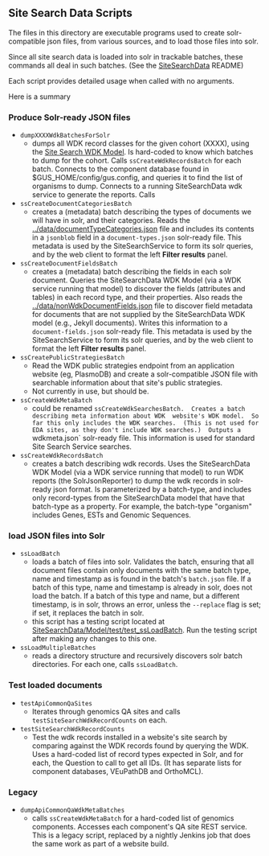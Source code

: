 ## Site Search Data Scripts
The files in this directory are executable programs used to create solr-compatible json files, from various sources, and to load those files into solr. 

Since all site search data is loaded into solr in trackable batches, these commands all deal in such batches. (See the [SiteSearchData](../../../..) README)

Each script provides detailed usage when called with no arguments.

Here is a summary

### Produce Solr-ready JSON files
* `dumpXXXXWdkBatchesForSolr`
  * dumps all WDK record classes for the given cohort (XXXX), using the [Site Search WDK Model](../lib/wdk).  Is hard-coded to know which batches to dump for the cohort.  Calls `ssCreateWdkRecordsBatch` for each batch.  Connects to the component database found in $GUS_HOME/config/gus.config, and queries it to find the list of organisms to dump.  Connects to a running SiteSearchData wdk service to generate the reports.  Calls 
* `ssCreateDocumentCategoriesBatch`
  * creates a (metadata) batch describing the types of documents we will have in solr, and their categories.  Reads the [../data/documentTypeCategories.json](../data/documentTypeCategories.json) file and includes its contents in a `jsonblob` field in a `document-types.json` solr-ready file.  This metadata is used by the SiteSearchService to form its solr queries, and by the web client to format the left **Filter results** panel.
* `ssCreateDocumentFieldsBatch`
  * creates a (metadata) batch describing the fields in each solr document.  Queries the SiteSearchData WDK Model (via a WDK service running that model) to discover the fields (attributes and tables) in each record type, and their properties.  Also reads the [../data/nonWdkDocumentFields.json](../data/nonWdkDocumentFields.json) file to discover field metadata for documents that are not supplied by the SiteSearchData WDK model (e.g., Jekyll documents).  Writes this information to a `document-fields.json` solr-ready file.  This metadata is used by the SiteSearchService to form its solr queries, and by the web client to format the left **Filter results** panel.
* `ssCreatePublicStrategiesBatch`
  * Read the WDK public strategies endpoint from an application website (eg, PlasmoDB) and create a solr-compatible JSON file with searchable information about that site's public strategies.
  * Not currently in use, but should be.
* `ssCreateWdkMetaBatch`
  * could be renamed `ssCreateWdkSearchesBatch.  Creates a batch describing meta information about WDK  website's WDK model.  So far this only includes the WDK searches.  (This is not used for EDA sites, as they don't include WDK searches.)  Outputs a `wdkmeta.json` solr-ready file.  This information is used for standard Site Search Service searches.
* `ssCreateWdkRecordsBatch`
  * creates a batch describing wdk records.  Uses the SiteSearchData WDK Model (via a WDK service running that model) to run WDK reports (the SolrJsonReporter) to dump the wdk records in solr-ready json format.  Is parameterized by a batch-type, and includes only record-types from the SiteSearchData model that have that batch-type as a property.  For example, the batch-type "organism" includes Genes, ESTs and Genomic Sequences.
  
### load JSON files into Solr   
* `ssLoadBatch`
  * loads a batch of files into solr.  Validates the batch, ensuring that all document files contain only documents with the same batch type, name and timestamp as is found in the batch's `batch.json` file.  If a batch of this type, name and timestamp is already in solr, does not load the batch.  If a batch of this type and name, but a different timestamp, is in solr, throws an error, unless the `--replace` flag is set; if set, it replaces the batch in solr.
  * this script has a testing script located at [SiteSearchData/Model/test/test_ssLoadBatch](SiteSearchData/Model/test/test_ssLoadBatch). Run the testing script after making any changes to this one.
* `ssLoadMultipleBatches`
  * reads a directory structure and recursively discovers solr batch directories.  For each one, calls `ssLoadBatch`.
  
### Test loaded documents
* `testApiCommonQaSites`
  * Iterates through genomics QA sites and calls `testSiteSearchWdkRecordCounts` on each.
* `testSiteSearchWdkRecordCounts`
  * Test the wdk records installed in a website's site search by comparing against the WDK records found by querying the WDK. Uses a hard-coded list of record types expected in Solr, and for each, the Question to call to get all IDs.  (It has separate lists for component databases, VEuPathDB and OrthoMCL).

### Legacy
* `dumpApiCommonQaWdkMetaBatches`
  * calls `ssCreateWdkMetaBatch` for a hard-coded list of genomics components.  Accesses each component's QA site REST service.  This is a legacy script, replaced by a nightly Jenkins job that does the same work as part of a website build.
